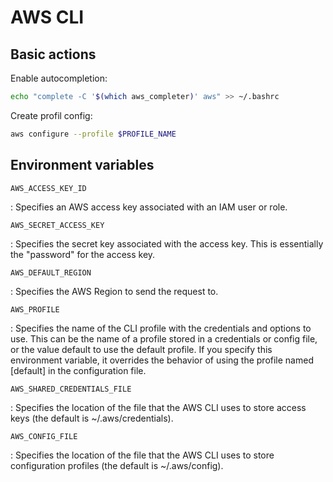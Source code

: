 # AWS CLI

## Basic actions

Enable autocompletion:

```bash
echo "complete -C '$(which aws_completer)' aws" >> ~/.bashrc
```

Create profil config:

```bash
aws configure --profile $PROFILE_NAME
```

## Environment variables

`AWS_ACCESS_KEY_ID`

:   Specifies an AWS access key associated with an IAM user or role.

`AWS_SECRET_ACCESS_KEY`

:   Specifies the secret key associated with the access key. This is essentially the "password" for the access key.

`AWS_DEFAULT_REGION`

:   Specifies the AWS Region to send the request to.

`AWS_PROFILE`

:   Specifies the name of the CLI profile with the credentials and options to use. This can be the name of a profile stored in a credentials or config file, or the value default to use the default profile. If you specify this environment variable, it overrides the behavior of using the profile named [default] in the configuration file.

`AWS_SHARED_CREDENTIALS_FILE`

:   Specifies the location of the file that the AWS CLI uses to store access keys (the default is ~/.aws/credentials).

`AWS_CONFIG_FILE`

:   Specifies the location of the file that the AWS CLI uses to store configuration profiles (the default is ~/.aws/config).
